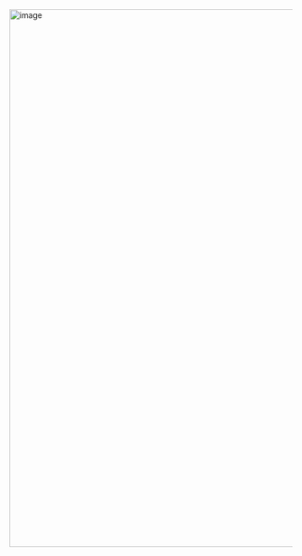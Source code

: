 <img width="958" alt="image" src="https://github.com/zlocker01/Lightbox/assets/121736405/059a3395-4865-4bd9-9539-306720c97eb4">
